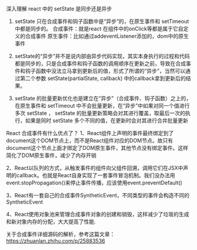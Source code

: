 深入理解 react 中的 setState 是同步还是异步

1. setState 只在合成事件和钩子函数中是“异步”的，在原生事件和 setTimeout 中都是同步的。
     合成事件：就是react 在组件中的onClick等都是属于它自定义的合成事件
     原生事件：比如通过addeventListener添加的，dom中的原生事件

2. setState的“异步”并不是说内部由异步代码实现，其实本身执行的过程和代码都是同步的，只是合成事件和钩子函数的调用顺序在更新之前，导致在合成事件和钩子函数中没法立马拿到更新后的值，形式了所谓的“异步”，当然可以通过第二个参数 setState(partialState, callback) 中的callback拿到更新后的结果。

3. setState 的批量更新优化也是建立在“异步”（合成事件、钩子函数）之上的，在原生事件和 setTimeout 中不会批量更新，在“异步”中如果对同一个值进行多次 setState ， setState 的批量更新策略会对其进行覆盖，取最后一次的执行，如果是同时 setState 多个不同的值，在更新时会对其进行合并批量更新

React 合成事件有什么优点了？
1、React组件上声明的事件最终绑定到了document这个DOM节点上，而不是React组件对应的DOM节点。故只有document这个节点上面才绑定了DOM原生事件，其他节点没有绑定事件。这样简化了DOM原生事件，减少了内存开销

2、React以队列的方式，从触发事件的组件向父组件回溯，调用它们在JSX中声明的callback。也就是React自身实现了一套事件冒泡机制。我们没办法用event.stopPropagation()来停止事件传播，应该使用event.preventDefault()

3、React有一套自己的合成事件SyntheticEvent，不同类型的事件会构造不同的SyntheticEvent

4、React使用对象池来管理合成事件对象的创建和销毁，这样减少了垃圾的生成和新对象内存的分配，大大提高了性能.

关于合成事件详细源码的解析，参考这篇文章：https://zhuanlan.zhihu.com/p/25883536

